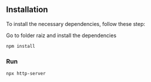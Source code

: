 ## Installation

To install the necessary dependencies, follow these step:

Go to folder raiz and install the dependencies

```bash
npm install
```

### Run

```bash
npx http-server
```